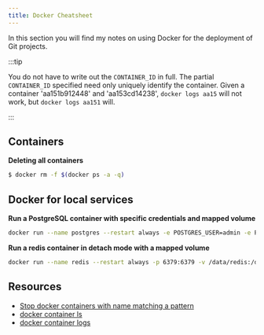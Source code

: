 ```yaml
---
title: Docker Cheatsheet
---
```


In this section you will find my notes on using Docker for the deployment of Git projects.

:::tip

You do not have to write out the `CONTAINER_ID` in full. The partial `CONTAINER_ID` specified need only uniquely identify the container. Given a container 'aa151b912448' and 'aa153cd14238', `docker logs aa15` will not work, but `docker logs aa151` will.

:::


## Containers

**Deleting all containers**
```bash
$ docker rm -f $(docker ps -a -q)
```

## Docker for local services

**Run a PostgreSQL container with specific credentials and mapped volume**
```bash
docker run --name postgres --restart always -e POSTGRES_USER=admin -e POSTGRES_PASSWORD=thepassword -p 5432:5432 -v /data/postgresql:/var/lib/postgresql/data  -d postgres
```

**Run a redis container in detach mode with a mapped volume**
```bash
docker run --name redis --restart always -p 6379:6379 -v /data/redis:/data -d redis
```

## Resources
- [Stop docker containers with name matching a pattern](https://stackoverflow.com/questions/56998486/stop-docker-containers-with-name-matching-a-pattern/66126170#66126170)
- [docker container ls](https://docs.docker.com/reference/cli/docker/container/ls/)
- [docker container logs](https://docs.docker.com/reference/cli/docker/container/logs/)